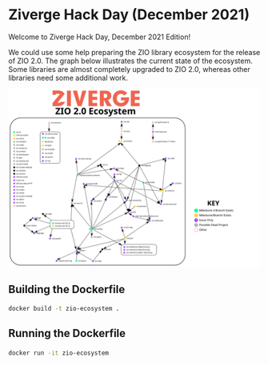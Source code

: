 # Ziverge Hack Day (December 2021)

Welcome to Ziverge Hack Day, December 2021 Edition!

We could use some help preparing the ZIO library ecosystem for the release of ZIO 2.0. The graph below illustrates the current state of the ecosystem. Some libraries are almost completely upgraded to ZIO 2.0, whereas other libraries need some additional work.

![ZIO 2.0 Ecosystem](./ecosystem.svg)

## Building the Dockerfile
```bash
docker build -t zio-ecosystem .
```

## Running the Dockerfile
```bash
docker run -it zio-ecosystem
```
